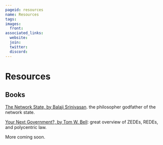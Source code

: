 ```yaml
---
pageid: resources
name: Resources
tags:
images:
  front: 
associated_links:
  website: 
  join: 
  twitter: 
  discord: 
---
```


# Resources

## Books

<a href="#network-state" id="network-state" class="anchor-link"> [The Network State, by Balaji Srinivasan](https://thenetworkstate.com/).</a> the philosopher godfather of the network state.

<a href="#your-next-government" id="your-next-government" class="anchor-link">[Your Next Government?, by Tom W. Bell](https://www.amazon.com/Your-Next-Government-Stateless-Nations/dp/1107161460):</a> great overview of ZEDEs, REDEs, and polycentric law.

More coming soon.